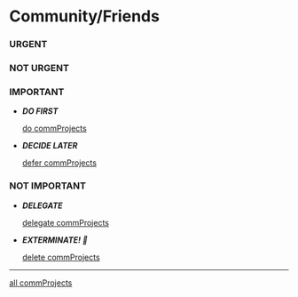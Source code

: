 # Community/Friends

### URGENT

### NOT URGENT

### IMPORTANT

- ***DO FIRST***
    
    [do commProjects](Community%20Friends%2061fd83ada92c42829069dfa583b8d1ad/do%20commProjects%201966509554a781389d65d01bb6f05d58.csv)
    

- ***DECIDE LATER***
    
    [defer commProjects](Community%20Friends%2061fd83ada92c42829069dfa583b8d1ad/defer%20commProjects%201966509554a781a49a25da9190a97645.csv)
    

### NOT IMPORTANT

- ***DELEGATE***
    
    [delegate commProjects](Community%20Friends%2061fd83ada92c42829069dfa583b8d1ad/delegate%20commProjects%201966509554a781b6884ac9d640fb48ed.csv)
    

- ***EXTERMINATE! 🤖***
    
    [delete commProjects](Community%20Friends%2061fd83ada92c42829069dfa583b8d1ad/delete%20commProjects%201966509554a781c08744d21bf84429d0.csv)
    

---

[all commProjects](Community%20Friends%2061fd83ada92c42829069dfa583b8d1ad/all%20commProjects%201956509554a78002b1b9f68f23540df6.csv)